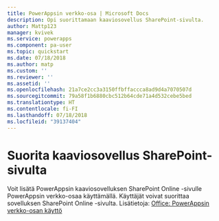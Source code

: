 ```yaml
---
title: PowerAppsin verkko-osa | Microsoft Docs
description: Opi suorittamaan kaaviosovellus SharePoint-sivulta.
author: Mattp123
manager: kvivek
ms.service: powerapps
ms.component: pa-user
ms.topic: quickstart
ms.date: 07/18/2018
ms.author: matp
ms.custom: ''
ms.reviewer: ''
ms.assetid: ''
ms.openlocfilehash: 21a7ce2cc3a3150ffbffaccca8ad9d4a7070507d
ms.sourcegitcommit: 79a58f1b6880cbc512b64cde71a4d532cebe5bed
ms.translationtype: HT
ms.contentlocale: fi-FI
ms.lasthandoff: 07/18/2018
ms.locfileid: "39137404"
---
```

# <a name="run-a-canvas-app-from-a-sharepoint-page"></a>Suorita kaaviosovellus SharePoint-sivulta

Voit lisätä PowerAppsin kaaviosovelluksen SharePoint Online -sivulle PowerAppsin verkko-osaa käyttämällä. Käyttäjät voivat suorittaa sovelluksen SharePoint Online -sivulta. Lisätietoja: [Office: PowerAppsin verkko-osan käyttö](https://support.office.com/article/use-the-powerapps-web-part-6285f05e-e441-408a-99d7-aa688195cd1c?ui=en-US&rs=en-US&ad=US)
